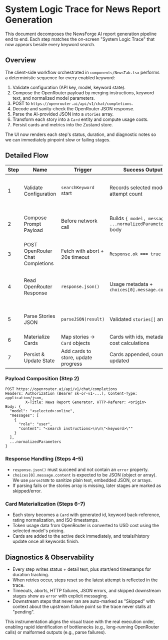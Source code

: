 # System Logic Trace for News Report Generation

This document decomposes the NewsForge AI report generation pipeline end to end. Each step matches the on-screen "System Logic Trace" that now appears beside every keyword search.

## Overview

The client-side workflow orchestrated in `components/NewsTab.tsx` performs a deterministic sequence for every enabled keyword:

1. Validate configuration (API key, model, keyword state).
2. Compose the OpenRouter payload by merging instructions, keyword text, and normalized model parameters.
3. POST to `https://openrouter.ai/api/v1/chat/completions`.
4. Decode and sanity-check the OpenRouter JSON response.
5. Parse the AI-provided JSON into a `stories` array.
6. Transform each story into a `Card` entity and compute usage costs.
7. Persist cards and metrics into the Zustand store.

The UI now renders each step's status, duration, and diagnostic notes so we can immediately pinpoint slow or failing stages.

## Detailed Flow

| Step | Name                             | Trigger                             | Success Output                                             | Failure Mode                                                  |
| ---- | -------------------------------- | ----------------------------------- | ---------------------------------------------------------- | ------------------------------------------------------------- |
| 1    | Validate Configuration           | `searchKeyword` start               | Records selected model + attempt count                     | Missing API key/model short-circuits before worker launch     |
| 2    | Compose Prompt Payload           | Before network call                 | Builds `{ model, messages, ...normalizedParameters }` body | Malformed parameters (should not happen after normalization)  |
| 3    | POST OpenRouter Chat Completions | Fetch with abort + 20s timeout      | `Response.ok === true`                                     | HTTP error, timeout, abort, or network issue                  |
| 4    | Read OpenRouter Response         | `response.json()`                   | Usage metadata + `choices[0].message.content`              | JSON parse error, OpenRouter `error` field, missing `choices` |
| 5    | Parse Stories JSON               | `parseJSON(result)`                 | Validated `stories[]` array                                | JSON syntax error or missing `stories` key                    |
| 6    | Materialize Cards                | Map stories → `Card` objects        | Cards with ids, metadata, cost calculations                | Skipped if Step 5 fails                                       |
| 7    | Persist & Update State           | Add cards to store, update progress | Cards appended, counters updated                           | Skipped if upstream failure                                   |

### Payload Composition (Step 2)

```
POST https://openrouter.ai/api/v1/chat/completions
Headers: Authorization (Bearer sk-or-v1-...), Content-Type: application/json,
         X-Title: News Report Generator, HTTP-Referer: <origin>
Body: {
  "model": "<selected>:online",
  "messages": [
    {
      "role": "user",
      "content": "<search instructions>\n\n\"<keyword>\""
    }
  ],
  ...normalizedParameters
}
```

### Response Handling (Steps 4–5)

- `response.json()` must succeed and not contain an `error` property.
- `choices[0].message.content` is expected to be JSON (object or array). We use `parseJSON` to sanitize plain text, embedded JSON, or arrays.
- If parsing fails or the stories array is missing, later stages are marked as skipped/error.

### Card Materialization (Steps 6–7)

- Each story becomes a `Card` with generated id, keyword back-reference, rating normalization, and ISO timestamps.
- Token usage data from OpenRouter is converted to USD cost using the selected model's pricing.
- Cards are added to the active deck immediately, and totals/history update once all keywords finish.

## Diagnostics & Observability

- Every step writes status + detail text, plus start/end timestamps for duration tracking.
- When retries occur, steps reset so the latest attempt is reflected in the trace.
- Timeouts, aborts, HTTP failures, JSON errors, and skipped downstream stages show as `error` with explicit messaging.
- Downstream steps that never ran are auto-marked as "Skipped" with context about the upstream failure point so the trace never stalls at "pending".

This instrumentation aligns the visual trace with the real execution order, enabling rapid identification of bottlenecks (e.g., long-running OpenRouter calls) or malformed outputs (e.g., parse failures).
